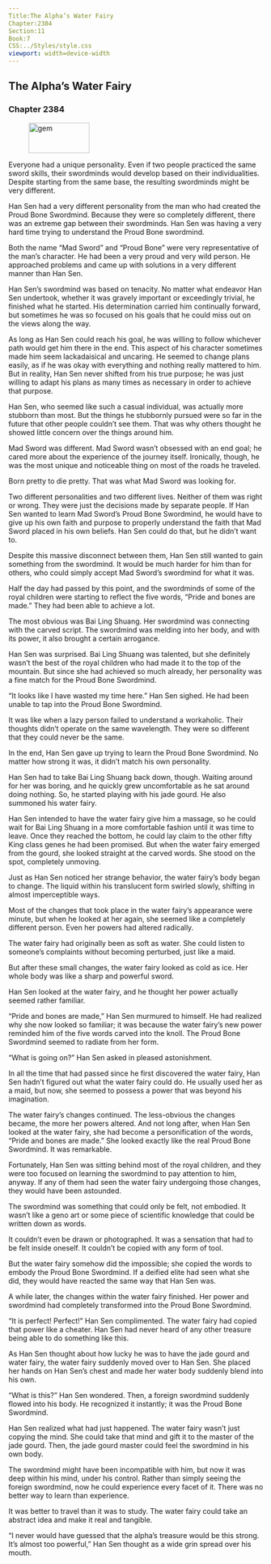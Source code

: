 ```yaml
---
Title:The Alpha’s Water Fairy 
Chapter:2384 
Section:11 
Book:7 
CSS:../Styles/style.css 
viewport: width=device-width
---
```

  
## The Alpha’s Water Fairy
### Chapter 2384
  
<figure>
	<img src="../Images/gem.gif" alt="gem" id="gem" width="120" height="60" />
</figure>
  

  
Everyone had a unique personality. Even if two people practiced the same sword skills, their swordminds would develop based on their individualities. Despite starting from the same base, the resulting swordminds might be very different.

Han Sen had a very different personality from the man who had created the Proud Bone Swordmind. Because they were so completely different, there was an extreme gap between their swordminds. Han Sen was having a very hard time trying to understand the Proud Bone swordmind.

Both the name “Mad Sword” and “Proud Bone” were very representative of the man’s character. He had been a very proud and very wild person. He approached problems and came up with solutions in a very different manner than Han Sen.

Han Sen’s swordmind was based on tenacity. No matter what endeavor Han Sen undertook, whether it was gravely important or exceedingly trivial, he finished what he started. His determination carried him continually forward, but sometimes he was so focused on his goals that he could miss out on the views along the way.

As long as Han Sen could reach his goal, he was willing to follow whichever path would get him there in the end. This aspect of his character sometimes made him seem lackadaisical and uncaring. He seemed to change plans easily, as if he was okay with everything and nothing really mattered to him. But in reality, Han Sen never shifted from his true purpose; he was just willing to adapt his plans as many times as necessary in order to achieve that purpose.

Han Sen, who seemed like such a casual individual, was actually more stubborn than most. But the things he stubbornly pursued were so far in the future that other people couldn’t see them. That was why others thought he showed little concern over the things around him.

Mad Sword was different. Mad Sword wasn’t obsessed with an end goal; he cared more about the experience of the journey itself. Ironically, though, he was the most unique and noticeable thing on most of the roads he traveled.

Born pretty to die pretty. That was what Mad Sword was looking for.

Two different personalities and two different lives. Neither of them was right or wrong. They were just the decisions made by separate people. If Han Sen wanted to learn Mad Sword’s Proud Bone Swordmind, he would have to give up his own faith and purpose to properly understand the faith that Mad Sword placed in his own beliefs. Han Sen could do that, but he didn’t want to.

Despite this massive disconnect between them, Han Sen still wanted to gain something from the swordmind. It would be much harder for him than for others, who could simply accept Mad Sword’s swordmind for what it was.

Half the day had passed by this point, and the swordminds of some of the royal children were starting to reflect the five words, “Pride and bones are made.” They had been able to achieve a lot.

The most obvious was Bai Ling Shuang. Her swordmind was connecting with the carved script. The swordmind was melding into her body, and with its power, it also brought a certain arrogance.

Han Sen was surprised. Bai Ling Shuang was talented, but she definitely wasn’t the best of the royal children who had made it to the top of the mountain. But since she had achieved so much already, her personality was a fine match for the Proud Bone Swordmind.

“It looks like I have wasted my time here.” Han Sen sighed. He had been unable to tap into the Proud Bone Swordmind.

It was like when a lazy person failed to understand a workaholic. Their thoughts didn’t operate on the same wavelength. They were so different that they could never be the same.

In the end, Han Sen gave up trying to learn the Proud Bone Swordmind. No matter how strong it was, it didn’t match his own personality.

Han Sen had to take Bai Ling Shuang back down, though. Waiting around for her was boring, and he quickly grew uncomfortable as he sat around doing nothing. So, he started playing with his jade gourd. He also summoned his water fairy.

Han Sen intended to have the water fairy give him a massage, so he could wait for Bai Ling Shuang in a more comfortable fashion until it was time to leave. Once they reached the bottom, he could lay claim to the other fifty King class genes he had been promised. But when the water fairy emerged from the gourd, she looked straight at the carved words. She stood on the spot, completely unmoving.

Just as Han Sen noticed her strange behavior, the water fairy’s body began to change. The liquid within his translucent form swirled slowly, shifting in almost imperceptible ways.

Most of the changes that took place in the water fairy’s appearance were minute, but when he looked at her again, she seemed like a completely different person. Even her powers had altered radically.

The water fairy had originally been as soft as water. She could listen to someone’s complaints without becoming perturbed, just like a maid.

But after these small changes, the water fairy looked as cold as ice. Her whole body was like a sharp and powerful sword.

Han Sen looked at the water fairy, and he thought her power actually seemed rather familiar.

“Pride and bones are made,” Han Sen murmured to himself. He had realized why she now looked so familiar; it was because the water fairy’s new power reminded him of the five words carved into the knoll. The Proud Bone Swordmind seemed to radiate from her form.

“What is going on?” Han Sen asked in pleased astonishment.

In all the time that had passed since he first discovered the water fairy, Han Sen hadn’t figured out what the water fairy could do. He usually used her as a maid, but now, she seemed to possess a power that was beyond his imagination.

The water fairy’s changes continued. The less-obvious the changes became, the more her powers altered. And not long after, when Han Sen looked at the water fairy, she had become a personification of the words, “Pride and bones are made.” She looked exactly like the real Proud Bone Swordmind. It was remarkable.

Fortunately, Han Sen was sitting behind most of the royal children, and they were too focused on learning the swordmind to pay attention to him, anyway. If any of them had seen the water fairy undergoing those changes, they would have been astounded.

The swordmind was something that could only be felt, not embodied. It wasn’t like a geno art or some piece of scientific knowledge that could be written down as words.

It couldn’t even be drawn or photographed. It was a sensation that had to be felt inside oneself. It couldn’t be copied with any form of tool.

But the water fairy somehow did the impossible; she copied the words to embody the Proud Bone Swordmind. If a deified elite had seen what she did, they would have reacted the same way that Han Sen was.

A while later, the changes within the water fairy finished. Her power and swordmind had completely transformed into the Proud Bone Swordmind.

“It is perfect! Perfect!” Han Sen complimented. The water fairy had copied that power like a cheater. Han Sen had never heard of any other treasure being able to do something like this.

As Han Sen thought about how lucky he was to have the jade gourd and water fairy, the water fairy suddenly moved over to Han Sen. She placed her hands on Han Sen’s chest and made her water body suddenly blend into his own.

“What is this?” Han Sen wondered. Then, a foreign swordmind suddenly flowed into his body. He recognized it instantly; it was the Proud Bone Swordmind.

Han Sen realized what had just happened. The water fairy wasn’t just copying the mind. She could take that mind and gift it to the master of the jade gourd. Then, the jade gourd master could feel the swordmind in his own body.

The swordmind might have been incompatible with him, but now it was deep within his mind, under his control. Rather than simply seeing the foreign swordmind, now he could experience every facet of it. There was no better way to learn than experience.

It was better to travel than it was to study. The water fairy could take an abstract idea and make it real and tangible.

“I never would have guessed that the alpha’s treasure would be this strong. It’s almost too powerful,” Han Sen thought as a wide grin spread over his mouth.